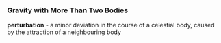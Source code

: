 ### Gravity with More Than Two Bodies

**perturbation** - a minor deviation in the course of a celestial body, caused by the attraction of a neighbouring body
